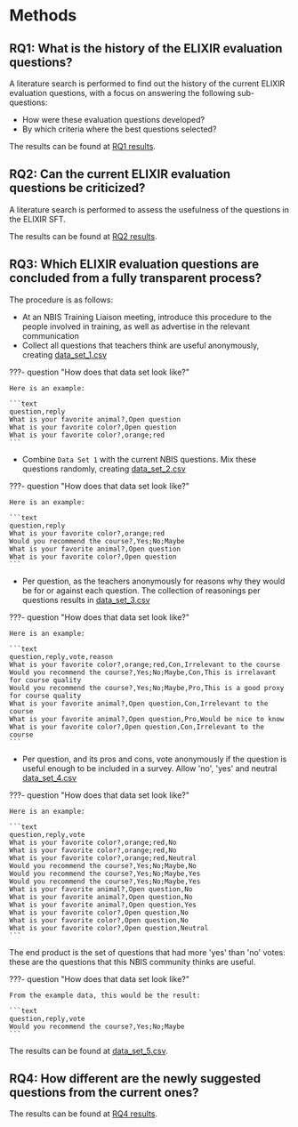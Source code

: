 # Methods

## RQ1: What is the history of the ELIXIR evaluation questions?

A literature search is performed to find out the history
of the current ELIXIR evaluation questions,
with a focus on answering the following sub-questions:

- How were these evaluation questions developed?
- By which criteria where the best questions selected?

The results can be found at [RQ1 results](results_1.md).

## RQ2: Can the current ELIXIR evaluation questions be criticized?

A literature search is performed to assess the usefulness of the questions
in the ELIXIR SFT.

The results can be found at [RQ2 results](results_2.md).

<!-- markdownlint-disable MD013 --><!-- Headings cannot be split up over lines, hence will break 80 characters per line -->

## RQ3: Which ELIXIR evaluation questions are concluded from a fully transparent process?

<!-- markdownlint-enable MD013 -->

The procedure is as follows:

- At an NBIS Training Liaison meeting, introduce this procedure to the people
  involved in training, as well as advertise in the relevant communication
- Collect all questions that teachers think are useful anonymously,
  creating [data_set_1.csv](data_set_1.csv)

???- question "How does that data set look like?"

    Here is an example:

    ```text
    question,reply
    What is your favorite animal?,Open question
    What is your favorite color?,Open question
    What is your favorite color?,orange;red
    ```

- Combine `Data Set 1` with the current NBIS questions. Mix these questions
  randomly,
  creating [data_set_2.csv](data_set_2.csv)

???- question "How does that data set look like?"

    Here is an example:

    ```text
    question,reply
    What is your favorite color?,orange;red
    Would you recommend the course?,Yes;No;Maybe
    What is your favorite animal?,Open question
    What is your favorite color?,Open question
    ```

- Per question, as the teachers anonymously for reasons why
  they would be for or against each question.
  The collection of reasonings per questions results in
  [data_set_3.csv](data_set_3.csv)

???- question "How does that data set look like?"

    Here is an example:

    ```text
    question,reply,vote,reason
    What is your favorite color?,orange;red,Con,Irrelevant to the course
    Would you recommend the course?,Yes;No;Maybe,Con,This is irrelavant for course quality
    Would you recommend the course?,Yes;No;Maybe,Pro,This is a good proxy for course quality
    What is your favorite animal?,Open question,Con,Irrelevant to the course
    What is your favorite animal?,Open question,Pro,Would be nice to know
    What is your favorite color?,Open question,Con,Irrelevant to the course
    ```

- Per question, and its pros and cons, vote anonymously if the question
  is useful enough to be included in a survey. Allow 'no', 'yes' and neutral
  [data_set_4.csv](data_set_4.csv)

???- question "How does that data set look like?"

    Here is an example:

    ```text
    question,reply,vote
    What is your favorite color?,orange;red,No
    What is your favorite color?,orange;red,No
    What is your favorite color?,orange;red,Neutral
    Would you recommend the course?,Yes;No;Maybe,No
    Would you recommend the course?,Yes;No;Maybe,Yes
    Would you recommend the course?,Yes;No;Maybe,Yes
    What is your favorite animal?,Open question,No
    What is your favorite animal?,Open question,No
    What is your favorite animal?,Open question,Yes
    What is your favorite color?,Open question,No
    What is your favorite color?,Open question,No
    What is your favorite color?,Open question,Neutral
    ```

The end product is the set of questions that had more 'yes' than 'no' votes:
these are the questions that this NBIS community thinks are useful.

???- question "How does that data set look like?"

    From the example data, this would be the result:

    ```text
    question,reply,vote
    Would you recommend the course?,Yes;No;Maybe
    ```

The results can be found at [data_set_5.csv](data_set_5.csv).

## RQ4: How different are the newly suggested questions from the current ones?

The results can be found at [RQ4 results](results_4.md).
